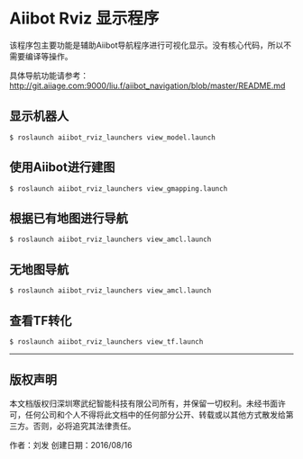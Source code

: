 # Aiibot Rviz 显示程序

该程序包主要功能是辅助Aiibot导航程序进行可视化显示。没有核心代码，所以不需要编译等操作。

具体导航功能请参考：http://git.aiiage.com:9000/liu.f/aiibot_navigation/blob/master/README.md

## 显示机器人
```
$ roslaunch aiibot_rviz_launchers view_model.launch
```

## 使用Aiibot进行建图
```
$ roslaunch aiibot_rviz_launchers view_gmapping.launch
```

## 根据已有地图进行导航
```
$ roslaunch aiibot_rviz_launchers view_amcl.launch
```

## 无地图导航
```
$ roslaunch aiibot_rviz_launchers view_amcl.launch
```

## 查看TF转化
```
$ roslaunch aiibot_rviz_launchers view_tf.launch
```


***
## 版权声明

本文档版权归深圳寒武纪智能科技有限公司所有，并保留一切权利。未经书面许可，任何公司和个人不得将此文档中的任何部分公开、转载或以其他方式散发给第三方。否则，必将追究其法律责任。

作者：刘发 创建日期：2016/08/16